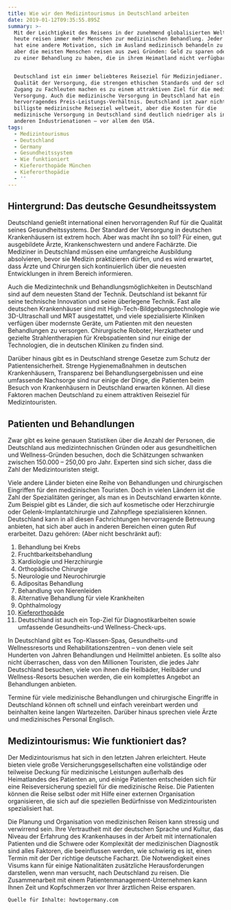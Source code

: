 ```yaml
---
title: Wie wir den Medizintourismus in Deutschland arbeiten
date: 2019-01-12T09:35:55.895Z
summary: >-
  Mit der Leichtigkeit des Reisens in der zunehmend globalisierten Welt von
  heute reisen immer mehr Menschen zur medizinischen Behandlung. Jeder Einzelne
  hat eine andere Motivation, sich im Ausland medizinisch behandeln zu lassen,
  aber die meisten Menschen reisen aus zwei Gründen: Geld zu sparen oder Zugang
  zu einer Behandlung zu haben, die in ihrem Heimatland nicht verfügbar ist.


  Deutschland ist ein immer beliebteres Reiseziel für Medizinjedianer. Die hohe
  Qualität der Versorgung, die strengen ethischen Standards und der schnelle
  Zugang zu Fachleuten machen es zu einem attraktiven Ziel für die medizinische
  Versorgung. Auch die medizinische Versorgung in Deutschland hat ein
  hervorragendes Preis-Leistungs-Verhältnis. Deutschland ist zwar nicht das
  billigste medizinische Reiseziel weltweit, aber die Kosten für die
  medizinische Versorgung in Deutschland sind deutlich niedriger als in vielen
  anderen Industrienationen – vor allem den USA.
tags:
  - Medizintourismus
  - Deutschland
  - Germany
  - Gesundheitssystem
  - Wie funktioniert
  - Kieferorthopäde München
  - Kieferorthopädie
  - ''
---
```

## Hintergrund: Das deutsche Gesundheitssystem

Deutschland genießt international einen hervorragenden Ruf für die Qualität seines Gesundheitssystems. Der Standard der Versorgung in deutschen Krankenhäusern ist extrem hoch. Aber was macht ihn so toll? Für einen, gut ausgebildete Ärzte, Krankenschwestern und andere Fachärzte. Die Mediziner in Deutschland müssen eine umfangreiche Ausbildung absolvieren, bevor sie Medizin praktizieren dürfen, und es wird erwartet, dass Ärzte und Chirurgen sich kontinuierlich über die neuesten Entwicklungen in ihrem Bereich informieren.



Auch die Medizintechnik und Behandlungsmöglichkeiten in Deutschland sind auf dem neuesten Stand der Technik. Deutschland ist bekannt für seine technische Innovation und seine überlegene Technik. Fast alle deutschen Krankenhäuser sind mit High-Tech-Bildgebungstechnologie wie 3D-Ultraschall und MRT ausgestattet, und viele spezialisierte Kliniken verfügen über modernste Geräte, um Patienten mit den neuesten Behandlungen zu versorgen. Chirurgische Roboter, Herzkatheter und gezielte Strahlentherapien für Krebspatienten sind nur einige der Technologien, die in deutschen Kliniken zu finden sind.



Darüber hinaus gibt es in Deutschland strenge Gesetze zum Schutz der Patientensicherheit. Strenge Hygienemaßnahmen in deutschen Krankenhäusern, Transparenz bei Behandlungsergebnissen und eine umfassende Nachsorge sind nur einige der Dinge, die Patienten beim Besuch von Krankenhäusern in Deutschland erwarten können. All diese Faktoren machen Deutschland zu einem attraktiven Reiseziel für Medizintouristen.

## Patienten und Behandlungen

Zwar gibt es keine genauen Statistiken über die Anzahl der Personen, die Deutschland aus medizintechnischen Gründen oder aus gesundheitlichen und Wellness-Gründen besuchen, doch die Schätzungen schwanken zwischen 150.000 – 250,00 pro Jahr. Experten sind sich sicher, dass die Zahl der Medizintouristen steigt.



Viele andere Länder bieten eine Reihe von Behandlungen und chirurgischen Eingriffen für den medizinischen Touristen. Doch in vielen Ländern ist die Zahl der Spezialitäten geringer, als man es in Deutschland erwarten könnte. Zum Beispiel gibt es Länder, die sich auf kosmetische oder Herzchirurgie oder Gelenk-Implantatchirurgie und Zahnpflege spezialisieren können. Deutschland kann in all diesen Fachrichtungen hervorragende Betreuung anbieten, hat sich aber auch in anderen Bereichen einen guten Ruf erarbeitet. Dazu gehören: (Aber nicht beschränkt auf):



1. Behandlung bei Krebs
2. Fruchtbarkeitsbehandlung
3. Kardiologie und Herzchirurgie
4. Orthopädische Chirurgie
5. Neurologie und Neurochirurgie
6. Adipositas Behandlung
7. Behandlung von Nierenleiden
8. Alternative Behandlung für viele Krankheiten
9. Ophthalmology
10. [Kieferorthopäde](https://kieferorthopaede-fuenfhoefe.de)
11. Deutschland ist auch ein Top-Ziel für Diagnostikarbeiten sowie umfassende Gesundheits-und Wellness-Check-ups.

In Deutschland gibt es Top-Klassen-Spas, Gesundheits-und Wellnessresorts und Rehabilitationszentren – von denen viele seit Hunderten von Jahren Behandlungen und Heilmittel anbieten. Es sollte also nicht überraschen, dass von den Millionen Touristen, die jedes Jahr Deutschland besuchen, viele von ihnen die Heilbäder, Heilbäder und Wellness-Resorts besuchen werden, die ein komplettes Angebot an Behandlungen anbieten.



Termine für viele medizinische Behandlungen und chirurgische Eingriffe in Deutschland können oft schnell und einfach vereinbart werden und beinhalten keine langen Wartezeiten. Darüber hinaus sprechen viele Ärzte und medizinisches Personal Englisch.

## Medizintourismus: Wie funktioniert das?

Der Medizintourismus hat sich in den letzten Jahren erleichtert. Heute bieten viele große Versicherungsgesellschaften eine vollständige oder teilweise Deckung für medizinische Leistungen außerhalb des Heimatlandes des Patienten an, und einige Patienten entscheiden sich für eine Reiseversicherung speziell für die medizinische Reise. Die Patienten können die Reise selbst oder mit Hilfe einer externen Organisation organisieren, die sich auf die speziellen Bedürfnisse von Medizintouristen spezialisiert hat.



Die Planung und Organisation von medizinischen Reisen kann stressig und verwirrend sein. Ihre Vertrautheit mit der deutschen Sprache und Kultur, das Niveau der Erfahrung des Krankenhauses in der Arbeit mit internationalen Patienten und die Schwere oder Komplexität der medizinischen Diagnostik sind alles Faktoren, die beeinflussen werden, wie schwierig es ist, einen Termin mit der Der richtige deutsche Facharzt. Die Notwendigkeit eines Visums kann für einige Nationalitäten zusätzliche Herausforderungen darstellen, wenn man versucht, nach Deutschland zu reisen. Die Zusammenarbeit mit einem Patientenmanagement-Unternehmen kann Ihnen Zeit und Kopfschmerzen vor Ihrer ärztlichen Reise ersparen.



```
Quelle für Inhalte: howtogermany.com
```
